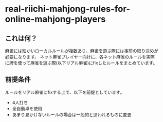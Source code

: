 # real-riichi-mahjong-rules-for-online-mahjong-players

## これは何？

麻雀には細かいローカルルールが複数あり、麻雀を遊ぶ際には事前の取り決めが必要になります。
ネット麻雀プレイヤー向けに、各ネット麻雀のルールを実際に牌を使って麻雀を遊ぶ際(以下リアル麻雀)にfixしたルールをまとめています。

## 前提条件

ルールをリアル麻雀にfixする上で、以下を前提としています。

- 4人打ち
- 全自動卓を使用
- あまり見かけないルールの場合は一般的と思われるものに変更
